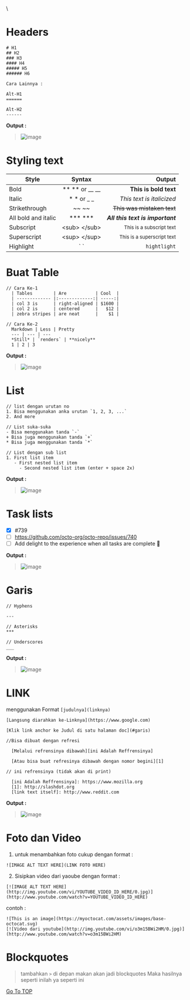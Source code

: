 \
# Headers
~~~
# H1
## H2
### H3
#### H4
##### H5
###### H6

Cara Lainnya :

Alt-H1
======

Alt-H2
------
~~~

**Output :**
> ![image](https://i.imgur.com/UyH77Dc.png)


# Styling text
  
| Style                       | Syntax                    | Output                                |
| ----------------------------|:-------------------------:| -------------------------------------:|
| Bold                        | ** ** or __ __            | **This is bold text**                 |
| Italic                      | * * or _ _                | _This text is italicized_             |
| Strikethrough               | ~~ ~~                     | ~~This was mistaken text~~            |
| All bold and italic         | *** ***                   | ***All this text is important***      |
| Subscript                   | \<sub> \</sub>            | <sub>This is a subscript text</sub>   |
| Superscript                 | \<sup> \</sup>            | <sup>This is a superscript text</sup> |
| Highlight                   | \` \`                     | `hightlight`                          |


# Buat Table
~~~
// Cara Ke-1
  | Tables        | Are           | Cool  |
  | ------------- |:-------------:| -----:|
  | col 3 is      | right-aligned | $1600 |
  | col 2 is      | centered      |   $12 |
  | zebra stripes | are neat      |    $1 |

// Cara Ke-2
  Markdown | Less | Pretty
  --- | --- | ---
  *Still* | `renders` | **nicely**
  1 | 2 | 3
~~~
  
**Output :**
> ![image](https://i.imgur.com/hHELbRq.png)
  
# List
~~~
// list dengan urutan no
1. Bisa menggunakan anka urutan `1, 2, 3, ...`
2. And more

// List suka-suka
- Bisa menggunakan tanda `-`
+ Bisa juga menggunakan tanda `+`
* Bisa juga menggunakan tanda `*`

// List dengan sub list
1. First list item
   - First nested list item
     - Second nested list item (enter + space 2x) 
~~~

**Output :**
> ![image](https://i.imgur.com/H5Zuug0.png)


# Task lists
- [x] #739
- [ ] https://github.com/octo-org/octo-repo/issues/740
- [ ] Add delight to the experience when all tasks are complete :tada:

**Output :**
> ![image](https://i.imgur.com/xrSXYW9.png)



# Garis
~~~
// Hyphens

---

// Asterisks
***

// Underscores
___
~~~

**Output :**
> ![image](https://i.imgur.com/3BWRBbf.png)


# LINK
menggunakan Format `[judulnya](linknya)`
~~~
[Langsung diarahkan ke-Linknya](https://www.google.com)

[Klik link anchor ke Judul di satu halaman doc](#garis)

//Bisa dibuat dengan refresi

  [Melalui refrensinya dibawah][ini Adalah Reffrensinya]
  
  [Atau bisa buat refresinya dibawah dengan nomor begini][1]

// ini refrensinya (tidak akan di print)

  [ini Adalah Reffrensinya]: https://www.mozilla.org
  [1]: http://slashdot.org
  [link text itself]: http://www.reddit.com
~~~

**Output :**
> ![image](https://i.imgur.com/llyTU8q.png)



# Foto dan Video

1. untuk menambahkan foto cukup dengan format : 
~~~
![IMAGE ALT TEXT HERE](LINK FOTO HERE)
~~~

2. Sisipkan video dari yaoube dengan format :
~~~
[![IMAGE ALT TEXT HERE](http://img.youtube.com/vi/YOUTUBE_VIDEO_ID_HERE/0.jpg)](http://www.youtube.com/watch?v=YOUTUBE_VIDEO_ID_HERE)
~~~

contoh :
~~~
![This is an image](https://myoctocat.com/assets/images/base-octocat.svg)
[![Video dari youtube](http://img.youtube.com/vi/o3m15BWi2HM/0.jpg)](http://www.youtube.com/watch?v=o3m15BWi2HM)
~~~

# Blockquotes
> tambahkan `>` di depan makan akan jadi blockquotes
> Maka hasilnya seperti inilah
> ya seperti ini


[Go To TOP](#headers)
